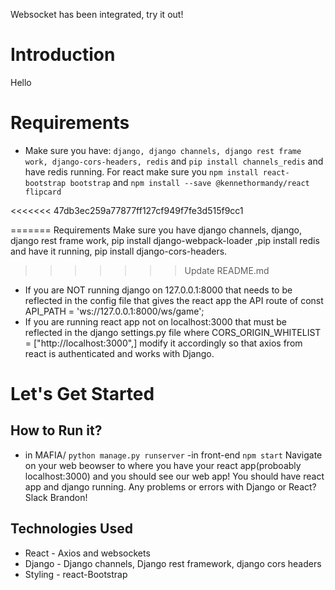 Websocket has been integrated, try it out!

# Introduction
Hello
# Requirements
- Make sure you have: `django, django channels, django rest frame work, django-cors-headers, redis` and `pip install channels_redis` 
 and have redis running. For react make sure you `npm install react-bootstrap bootstrap` and 
  `npm install --save @kennethormandy/react flipcard`

<<<<<<< 47db3ec259a77877ff127cf949f7fe3d515f9cc1
 
=======
Requirements
Make sure you have django channels, django, django rest frame work, pip install django-webpack-loader ,pip install redis and have it running, pip install django-cors-headers.
>>>>>>> Update README.md

- If you are NOT running django on 127.0.0.1:8000 that needs to be reflected in the config file that gives the react app the API route of 
  const API_PATH = 'ws://127.0.0.1:8000/ws/game';
- If you are running react app not on localhost:3000 that must be reflected in the django settings.py file where CORS_ORIGIN_WHITELIST =    ["http://localhost:3000",] modify it accordingly so that axios from react is authenticated and works with Django.

# Let's Get Started

## How to Run it?
  - in MAFIA/ `python manage.py runserver`
  -in front-end `npm start`
  Navigate on your web beowser to where you have your react app(proboably localhost:3000) and you should see our web app!
  You should have react app and django running. Any problems or errors with Django or React? Slack Brandon!

## Technologies Used
- React - Axios and websockets
- Django - Django channels, Django rest framework, django cors headers
- Styling - react-Bootstrap 
